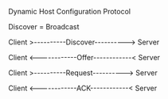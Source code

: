 Dynamic Host Configuration Protocol

Discover = Broadcast

Client >----------Discover----------> Server

Client <------------Offer------------< Server

Client >----------Request----------> Server

Client <------------ACK------------< Server